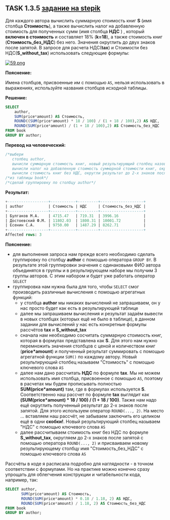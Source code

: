 ## TASK 1.3.5 [задание на stepik](https://stepik.org/lesson/297515/step/5?unit=279275)
Для каждого автора вычислить суммарную стоимость книг **S** (имя столбца **Стоимость**), а также вычислить налог на добавленную
стоимость  для полученных сумм (имя столбца **НДС** ) , который **включен в стоимость** и составляет 18% (**k=18**),  а также стоимость
книг  (**Стоимость_без_НДС**) без него. Значения округлить до двух знаков после запятой. В запросе для расчета НДС(**tax**)  и 
Стоимости без НДС(**S_without_tax**) использовать следующие формулы:

[![59.png](https://i.postimg.cc/qq06wTsB/59.png)](https://postimg.cc/0MWN5hXh)

**Пояснение:**

Имена столбцов, присвоенные им с помощью ```AS```, нельзя использовать в выражениях, используйте названия столбцов исходной таблицы.

**Решение:**

```SQL
SELECT
    author, 
    SUM(price*amount) AS Стоимость,
    ROUND((SUM(price*amount) * 18 / 100) / (1 + 18 / 100),2) AS НДС,
    ROUND(SUM(price*amount) / (1 + 18 / 100),2) AS Стоимость_без_НДС
FROM book
GROUP BY author;
```

**Перевод на человеческий:**

```SQL
/*выбери
   столбец author,
   вычисли суммарную стоимость книг, новый результирующий столбец назови "Стоимость",
   вычисли налог на добавленную стоимость суммарной стоимости книг, округли результат до 2-х знаков после запятой, новый результирующий столбец назови НДС, 
   вычисли стоимость книг без НДС, округли результат до 2-х знаков после запятой, новый результирующий столбец назови Стоимость_без_НДС*/
/*из таблицы book*/
/*сделай группировку по столбцу author*/
```

**Результат:**

```SQL
+------------------+-----------+---------+-------------------+
| author           | Стоимость | НДС     | Стоимость_без_НДС |
+------------------+-----------+---------+-------------------+
| Булгаков М.А.    | 4715.47   | 719.31  | 3996.16           |
| Достоевский Ф.М. | 11802.03  | 1800.31 | 10001.72          |
| Есенин С.А.      | 9750.00   | 1487.29 | 8262.71           |
+------------------+-----------+---------+-------------------+
Affected rows: 3
```

**Пояснение:**

- для выполнения запроса нам прежде всего необходимо сделать группировку по столбцу **author** с помощью оператора ```GROUP BY```.
В результате этой группировки значения с одинаковыми ФИО автора объединятся в группы и в результирующем наборе мы получим 3 группы авторов.
С этим набором и будет уже работать оператор ```SELECT```
- группировка нам нужна была для того, чтобы ```SELECT``` смог производить различные вычисления с помощью агрегатных функций:
   - у столбца **author** мы никаких вычислений не запрашиваем, он у нас просто будет как есть в результирующей таблице
   - далее мы запрашиваем вычисления и результат задаём вывести в новых столбцах (которых ещё не было в таблице), в данном задании
  для вычислений у нас есть конкретные формулы рассчётов **tax** и **S_without_tax**
   - сначала нам необходимо сосчитать суммарную стоимость книг, которая в формулах представлена как **S**. Для этого нам нужно перемножить значения
  столбцов с ценой и количеством книг (**price*amount**) и полученный результат суммировать с помощью агрегатной функции ```SUM()``` по каждому автору.
  Новый результирующий столбец называем "Стоимость" с помощью ключевого слова ```AS```
   - далее нам дано рассчитать **НДС** по формуле **tax**. Мы не можем использовать имя столбца, присвоенное с помощью ```AS```, поэтому в расчетах
  мы будем прописывать полностью **SUM(price*amount)** там, где в формулах используется **S**. Соответственно наш рассчет по формуле **tax** выглядит как
  **(SUM(price*amount) * 18 / 100) / (1 + 18 / 100)**. Также нам надо ещё округлить полученный результат до 2-х знаков после запятой. Для этого
  используем оператор ```ROUND(..., 2)```. На место ... вставляем наш рассчёт, не забываем заключить его целиком ещё в одни **скобки!**.
  Новый результирующий столбец называем "НДС" с помощью ключевого слова ```AS```
   - далее рассчитываем стоимость книг без НДС по формуле **S_without_tax**, округляем до 2-х знаков после запятой с помощью оператора ```ROUND(..., 2)```
  и присваиваем новому результирующему столбцу имя "Стоимость_без_НДС" с помощью ключевого слова ```AS```

Рассчёты в коде я расписала подробно для наглядности - в точном соответствии с формулами. Но на практике можно конечно сразу упрощать для облегчения
конструкции и читабельности кода, например, так:

```SQL
SELECT author, 
       SUM(price*amount) AS Стоимость,
       ROUND(SUM(price*amount) * 0.18 / 1.18, 2) AS НДС,
       ROUND(SUM(price*amount) / 1.18, 2) AS Стоимость_без_НДС
FROM book
GROUP BY author;
```
